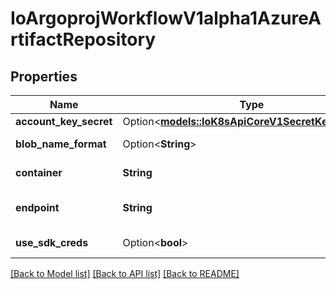 # IoArgoprojWorkflowV1alpha1AzureArtifactRepository

## Properties

Name | Type | Description | Notes
------------ | ------------- | ------------- | -------------
**account_key_secret** | Option<[**models::IoK8sApiCoreV1SecretKeySelector**](io.k8s.api.core.v1.SecretKeySelector.md)> |  | [optional]
**blob_name_format** | Option<**String**> | BlobNameFormat is defines the format of how to store blob names. Can reference workflow variables | [optional]
**container** | **String** | Container is the container where resources will be stored | 
**endpoint** | **String** | Endpoint is the service url associated with an account. It is most likely \"https://<ACCOUNT_NAME>.blob.core.windows.net\" | 
**use_sdk_creds** | Option<**bool**> | UseSDKCreds tells the driver to figure out credentials based on sdk defaults. | [optional]

[[Back to Model list]](../README.md#documentation-for-models) [[Back to API list]](../README.md#documentation-for-api-endpoints) [[Back to README]](../README.md)


